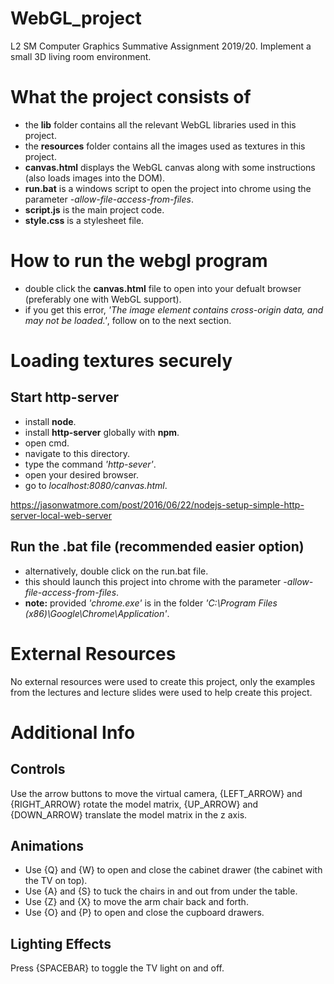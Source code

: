 # WebGL_project
L2 SM Computer Graphics Summative Assignment 2019/20. Implement a small 3D living room environment.

# What the project consists of
- the **lib** folder contains all the relevant WebGL libraries used in this project.
- the **resources** folder contains all the images used as textures in this project.
- **canvas.html** displays the WebGL canvas along with some instructions (also loads images into the DOM). 
- **run.bat** is a windows script to open the project into chrome using the parameter _-allow-file-access-from-files_.
- **script.js** is the main project code.
- **style.css** is a stylesheet file.

# How to run the webgl program
- double click the **canvas.html** file to open into your defualt browser (preferably one with WebGL support).
- if you get this error, _'The image element contains cross-origin data, and may not be loaded.'_, follow on to the next section.

# Loading textures securely
## Start http-server
- install **node**.
- install **http-server** globally with **npm**.
- open cmd.
- navigate to this directory.
- type the command _'http-sever'_.
- open your desired browser.
- go to _localhost:8080/canvas.html_.

https://jasonwatmore.com/post/2016/06/22/nodejs-setup-simple-http-server-local-web-server

## Run the .bat file (recommended easier option)
- alternatively, double click on the run.bat file.
- this should launch this project into chrome with the parameter _-allow-file-access-from-files_.
- **note:** provided _'chrome.exe'_ is in the folder _'C:\Program Files (x86)\Google\Chrome\Application\'_.

# External Resources
No external resources were used to create this project, only the examples from the lectures and lecture slides were used to help create this project.

# Additional Info
## Controls
Use the arrow buttons to move the virtual camera, {LEFT_ARROW} and {RIGHT_ARROW} rotate the model matrix, {UP_ARROW} and {DOWN_ARROW} translate the model matrix in the z axis.

## Animations
- Use {Q} and {W} to open and close the cabinet drawer (the cabinet with the TV on top).
- Use {A} and {S} to tuck the chairs in and out from under the table.
- Use {Z} and {X} to move the arm chair back and forth.
- Use {O} and {P} to open and close the cupboard drawers.

## Lighting Effects
Press {SPACEBAR} to toggle the TV light on and off.